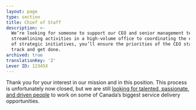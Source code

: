 ```yaml
---
layout: page
type: section
title: Chief of Staff
description: >-
  We’re looking for someone to support our CEO and senior management team. From
  streamlining activities in a high-volume office to coordinating the execution
  of strategic initiatives, you’ll ensure the priorities of the CEO stay on
  track and get done.
archived: true
translationKey: '2'
Lever ID: 12345X
---
```

Thank you for your interest in our mission and in this position. This process is unfortunately now closed, but we are still [looking for talented, passionate, and driven people](https://digital.canada.ca/work-with-us/) to work on some of Canada’s biggest service delivery opportunities.
